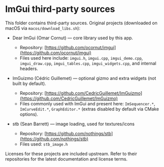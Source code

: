 # ImGui third-party sources

This folder contains third-party sources. Original projects (downloaded on macOS via `macos/download_libs.sh`):

- Dear ImGui (Omar Cornut) — core library used by this app.
  - Repository: [https://github.com/ocornut/imgui](https://github.com/ocornut/imgui)
  - Files used here include: `imgui.h`, `imgui.cpp`, `imgui_demo.cpp`, `imgui_draw.cpp`, `imgui_tables.cpp`, `imgui_widgets.cpp`, and internal headers.

- ImGuizmo (Cédric Guillemet) — optional gizmo and extra widgets (not built by default).
  - Repository: [https://github.com/CedricGuillemet/ImGuizmo](https://github.com/CedricGuillemet/ImGuizmo)
  - Files commonly used with ImGui and present here: `ImSequencer.*`, `ImCurveEdit.*`, `GraphEditor.*` (extras disabled by default via CMake options).

- stb (Sean Barrett) — image loading, used for textures/icons
  - Repository: [https://github.com/nothings/stb](https://github.com/nothings/stb)
  - Files used: `stb_image.h`

Licenses for these projects are included upstream. Refer to their repositories for the latest documentation and license terms.


